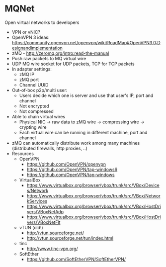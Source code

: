 # MQNet

Open virtual networks to developers

* VPN or vNIC?
* OpenVPN 3 ideas: https://community.openvpn.net/openvpn/wiki/RoadMap#OpenVPN3.0:Designandimplementation
* zMQ - http://zeromq.org/intro:read-the-manual
* Push raw packets to MQ virtual wire
* UDP MQ wire socket for UDP packets, TCP for TCP packets
* In adapter settings:
  * zMQ IP
  * zMQ port
  * Channel UUID
* Out-of-box p2p/multi user:
  * Users decide which one is server and use that user's IP, port and channel
  * Not encrypted
  * Not compressed
* Able to chain virtual wires
  * Physical NIC -> raw data to zMQ wire -> compressing wire -> crypting wire
  * Each virtual wire can be running in different machine, port and channel
* zMQ can automatically distribute work among many machines (distributed firewalls, http proxies, ..)
* Resources
  * OpenVPN
    * https://github.com/OpenVPN/openvpn
    * https://github.com/OpenVPN/tap-windows6
    * https://github.com/OpenVPN/tap-windows
  * VirtualBox
    * https://www.virtualbox.org/browser/vbox/trunk/src/VBox/Devices/Network
    * https://www.virtualbox.org/browser/vbox/trunk/src/VBox/NetworkServices
    * https://www.virtualbox.org/browser/vbox/trunk/src/VBox/HostDrivers/VBoxNetAdp
    * https://www.virtualbox.org/browser/vbox/trunk/src/VBox/HostDrivers/VBoxNetFlt
  * vTUN (old!)
    * http://vtun.sourceforge.net/
    * http://vtun.sourceforge.net/tun/index.html
  * tinc
    * http://www.tinc-vpn.org/
  * SoftEther
    * https://github.com/SoftEtherVPN/SoftEtherVPN/
